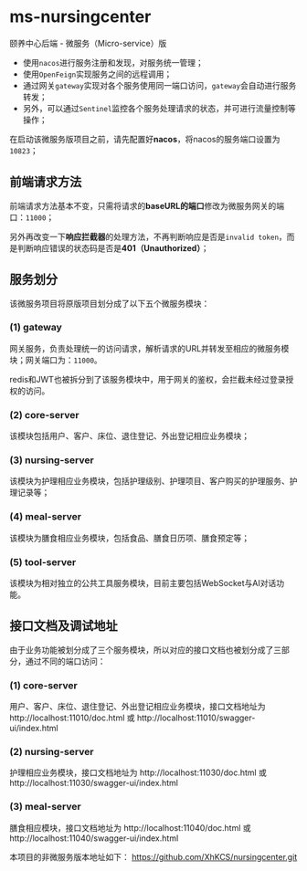 # ms-nursingcenter
颐养中心后端 - 微服务（Micro-service）版

- 使用`nacos`进行服务注册和发现，对服务统一管理；
- 使用`OpenFeign`实现服务之间的远程调用；
- 通过网关`gateway`实现对各个服务使用同一端口访问，`gateway`会自动进行服务转发；
- 另外，可以通过`Sentinel`监控各个服务处理请求的状态，并可进行流量控制等操作；

在启动该微服务版项目之前，请先配置好**nacos**，将nacos的服务端口设置为`10823`；

## 前端请求方法
前端请求方法基本不变，只需将请求的**baseURL的端口**修改为微服务网关的端口：`11000`；

另外再改变一下**响应拦截器**的处理方法，不再判断响应是否是`invalid token`，而是判断响应错误的状态码是否是**401（Unauthorized）**；

## 服务划分
该微服务项目将原版项目划分成了以下五个微服务模块：
### (1) gateway
网关服务，负责处理统一的访问请求，解析请求的URL并转发至相应的微服务模块；网关端口为：`11000`。

redis和JWT也被拆分到了该服务模块中，用于网关的鉴权，会拦截未经过登录授权的访问。
### (2) core-server
该模块包括用户、客户、床位、退住登记、外出登记相应业务模块；
### (3) nursing-server
该模块为护理相应业务模块，包括护理级别、护理项目、客户购买的护理服务、护理记录等；
### (4) meal-server
该模块为膳食相应业务模块，包括食品、膳食日历项、膳食预定等；
### (5) tool-server
该模块为相对独立的公共工具服务模块，目前主要包括WebSocket与AI对话功能。

## 接口文档及调试地址
由于业务功能被划分成了三个服务模块，所以对应的接口文档也被划分成了三部分，通过不同的端口访问：
### (1) core-server
用户、客户、床位、退住登记、外出登记相应业务模块，接口文档地址为 http://localhost:11010/doc.html
 或  http://localhost:11010/swagger-ui/index.html

### (2) nursing-server
护理相应业务模块，接口文档地址为 http://localhost:11030/doc.html
或  http://localhost:11030/swagger-ui/index.html

### (3) meal-server
膳食相应模块，接口文档地址为 http://localhost:11040/doc.html
或  http://localhost:11040/swagger-ui/index.html



本项目的非微服务版本地址如下：
https://github.com/XhKCS/nursingcenter.git
